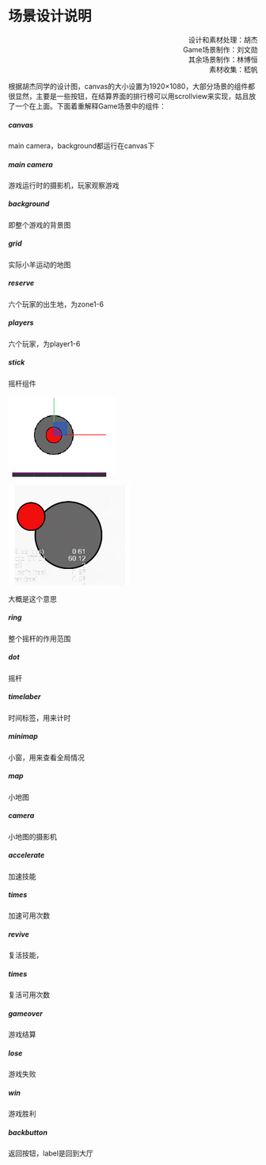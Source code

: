 
# 场景设计说明

<div><p align = "right">设计和素材处理：胡杰<br>Game场景制作：刘文勋<br>其余场景制作：林博恒<br>素材收集：嵇帆</p></div>

根据胡杰同学的设计图，canvas的大小设置为1920&times;1080，大部分场景的组件都很显然，主要是一些按钮，在结算界面的排行榜可以用scrollview来实现，姑且放了一个在上面。下面着重解释Game场景中的组件：

##### canvas

main camera，background都运行在canvas下

##### main camera

游戏运行时的摄影机，玩家观察游戏

##### background

即整个游戏的背景图

##### grid

实际小羊运动的地图

##### reserve

六个玩家的出生地，为zone1-6

##### players

六个玩家，为player1-6

##### stick

摇杆组件

![image-20200503214832064](https://github.com/Haoxuan-Wu/rjgc-qddzz/blob/master/%E5%9C%BA%E6%99%AF%E8%AE%BE%E8%AE%A1/stick1.png)

![image-20200503214901732](https://github.com/Haoxuan-Wu/rjgc-qddzz/blob/master/%E5%9C%BA%E6%99%AF%E8%AE%BE%E8%AE%A1/stick2.png)

大概是这个意思

##### ring

整个摇杆的作用范围

##### dot

摇杆

##### timelaber

时间标签，用来计时

##### minimap

小窗，用来查看全局情况

##### map

小地图

##### camera

小地图的摄影机

##### accelerate

加速技能

##### times

加速可用次数

##### revive

复活技能，

##### times

复活可用次数

##### gameover

游戏结算

##### lose

游戏失败

##### win

游戏胜利

##### backbutton

返回按钮，label是回到大厅







